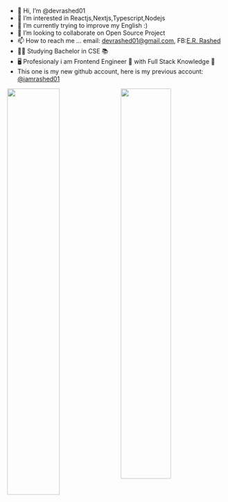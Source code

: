 - 👋 Hi, I’m @devrashed01
- 👀 I’m interested in Reactjs,Nextjs,Typescript,Nodejs
- 🌱 I’m currently trying to improve my English :)
- 💞️ I’m looking to collaborate on Open Source Project
- 📫 How to reach me ... email: devrashed01@gmail.com, FB:[E.R. Rashed ](https://www.facebook.com/devrashed01/)
- 👨‍🎓 Studying Bachelor in CSE 📚
- 🖥️ Profesionaly i am Frontend Engineer 🤕 with Full Stack Knowledge 🐤
- This one is my new github account, here is my previous account: [@iamrashed01](https://github.com/iamrashed01)

<!---
devrashed01/devrashed01 is a ✨ special ✨ repository because its `README.md` (this file) appears on your GitHub profile.
You can click the Preview link to take a look at your changes.
--->



<img  src="https://github-readme-stats.vercel.app/api?username=devrashed01&show_icons=true&hide_border=true&theme=tokyonight" width="48%" align="right" >
<img  src="https://github-readme-streak-stats.herokuapp.com/?user=iamrashed01&theme=tokyonight&hide_border=true" width="49%" >
